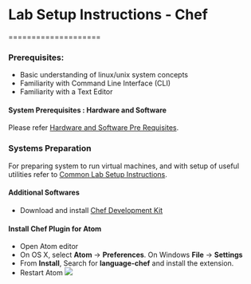 # Lab Setup Instructions - Chef
====================

### Prerequisites:
* Basic understanding of linux/unix system concepts
* Familiarity with Command Line Interface (CLI)
* Familiarity with a Text Editor


#### System Prerequisites : Hardware and Software

Please refer [Hardware and Software Pre Requisites](./software_requirements.md).


### Systems Preparation
For preparing system to run virtual machines, and with setup of useful utilities refer to [Common Lab Setup Instructions](virtualization-setup.md).  


#### Additional Softwares

* Download and install [Chef Development Kit](https://downloads.getchef.com/chef-dk/)

#### Install Chef Plugin for Atom
* Open Atom editor
* On OS X, select **Atom** -> **Preferences**. On Windows **File** -> **Settings**
* From **Install**, Search for **language-chef** and install the extension.  
* Restart Atom
![](/images/lan-chef.png)
